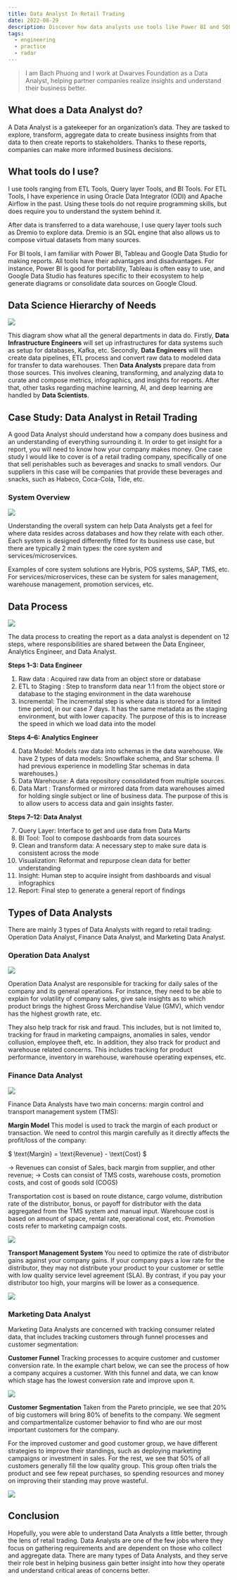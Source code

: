 ```yaml
---
title: Data Analyst In Retail Trading
date: 2022-08-29
description: Discover how data analysts use tools like Power BI and SQL to transform retail trading data into actionable business insights on sales, finance, and marketing performance.
tags:
  - engineering
  - practice
  - radar
---
```


> I am Bach Phuong and I work at Dwarves Foundation as a Data Analyst, helping partner companies realize insights and understand their business better.

## What does a Data Analyst do?

A Data Analyst is a gatekeeper for an organization’s data. They are tasked to explore, transform, aggregate data to create business insights from that data to then create reports to stakeholders. Thanks to these reports, companies can make more informed business decisions.

## What tools do I use?

I use tools ranging from ETL Tools, Query layer Tools, and BI Tools. For ETL Tools, I have experience in using Oracle Data Integrator (ODI) and Apache Airflow in the past. Using these tools do not require programming skills, but does require you to understand the system behind it.

After data is transferred to a data warehouse, I use query layer tools such as Dremio to explore data. Dremio is an SQL engine that also allows us to compose virtual datasets from many sources.

For BI tools, I am familiar with Power BI, Tableau and Google Data Studio for making reports. All tools have their advantages and disadvantages. For instance, Power BI is good for portability, Tableau is often easy to use, and Google Data Studio has features specific to their ecosystem to help generate diagrams or consolidate data sources on Google Cloud.

## Data Science Hierarchy of Needs

![](assets/data-analyst-in-retail-trading_b51792aac952213b495c5a808756aaea_md5.webp)

This diagram show what all the general departments in data do. Firstly, **Data Infrastructure Engineers** will set up infrastructures for data systems such as setup for databases, Kafka, etc. Secondly, **Data Engineers** will then create data pipelines, ETL process and convert raw data to modeled data for transfer to data warehouses. Then **Data Analysts** prepare data from those sources. This involves cleaning, transforming, and analyzing data to curate and compose metrics, infographics, and insights for reports. After that, other tasks regarding machine learning, AI, and deep learning are handled by **Data Scientists**.

## Case Study: Data Analyst in Retail Trading

A good Data Analyst should understand how a company does business and an understanding of everything surrounding it. In order to get insight for a report, you will need to know how your company makes money. One case study I would like to cover is of a retail trading company, specifically of one that sell perishables such as beverages and snacks to small vendors. Our suppliers in this case will be companies that provide these beverages and snacks, such as Habeco, Coca-Cola, Tide, etc.

### System Overview

![](assets/data-analyst-in-retail-trading_14e655f71283c0bb4e3f9b48de8f69a0_md5.webp)

Understanding the overall system can help Data Analysts get a feel for where data resides across databases and how they relate with each other. Each system is designed differently fitted for its business use case, but there are typically 2 main types: the core system and services/microservices.

Examples of core system solutions are Hybris, POS systems, SAP, TMS, etc. For services/microservices, these can be system for sales management, warehouse management, promotion services, etc.

## Data Process

![](assets/data-analyst-in-retail-trading_8e94c2b1eae7bec4aa0736af3576cca7_md5.webp)

The data process to creating the report as a data analyst is dependent on 12 steps, where responsibilities are shared between the Data Engineer, Analytics Engineer, and Data Analyst.

**Steps 1–3: Data Engineer**

1. Raw data : Acquired raw data from an object store or database
2. ETL to Staging : Step to transform data near 1:1 from the object store or database to the staging environment in the data warehouse
3. Incremental: The incremental step is where data is stored for a limited time period, in our case 7 days. It has the same metadata as the staging environment, but with lower capacity. The purpose of this is to increase the speed in which we load data into the model

**Steps 4–6: Analytics Engineer**

4. Data Model: Models raw data into schemas in the data warehouse. We have 2 types of data models: Snowflake schema, and Star schema. (I had previous experience in modelling Star schemas in data warehouses.)
5. Data Warehouse: A data repository consolidated from multiple sources.
6. Data Mart : Transformed or mirrored data from data warehouses aimed for holding single subject or line of business data. The purpose of this is to allow users to access data and gain insights faster.

**Steps 7–12: Data Analyst**

7. Query Layer: Interface to get and use data from Data Marts
8. BI Tool: Tool to compose dashboards from data sources
9. Clean and transform data: A necessary step to make sure data is consistent across the mode
10. Visualization: Reformat and repurpose clean data for better understanding
11. Insight: Human step to acquire insight from dashboards and visual infographics
12. Report: Final step to generate a general report of findings

## Types of Data Analysts

There are mainly 3 types of Data Analysts with regard to retail trading: Operation Data Analyst, Finance Data Analyst, and Marketing Data Analyst.

### Operation Data Analyst

![](assets/data-analyst-in-retail-trading_18cef87bd2e06e47fc4c26388b3b6897_md5.webp)

Operation Data Analyst are responsible for tracking for daily sales of the company and its general operations. For instance, they need to be able to explain for volatility of company sales, give sale insights as to which product brings the highest Gross Merchandise Value (GMV), which vendor has the highest growth rate, etc.

They also help track for risk and fraud. This includes, but is not limited to, tracking for fraud in marketing campaigns, anomalies in sales, vendor collusion, employee theft, etc. In addition, they also track for product and warehouse related concerns. This includes tracking for product performance, inventory in warehouse, warehouse operating expenses, etc.

### Finance Data Analyst

![](assets/data-analyst-in-retail-trading_3d7425b1a0728a1b0bb3464749880f6a_md5.webp)

Finance Data Analysts have two main concerns: margin control and transport management system (TMS):

**Margin Model**
This model is used to track the margin of each product or transaction. We need to control this margin carefully as it directly affects the profit/loss of the company:

$ \text{Margin} = \text{Revenue} - \text{Cost} $

→ Revenues can consist of Sales, back margin from supplier, and other revenue;
→ Costs can consist of TMS costs, warehouse costs, promotion costs, and cost of goods sold (COGS)

Transportation cost is based on route distance, cargo volume, distribution rate of the distributor, bonus, or payoff for distributor with the data aggregated from the TMS system and manual input. Warehouse cost is based on amount of space, rental rate, operational cost, etc. Promotion costs refer to marketing campaign costs.

![](assets/data-analyst-in-retail-trading_7d514b708e3dd2bff8747f1a3adb3001_md5.webp)

**Transport Management System**
You need to optimize the rate of distributor gains against your company gains. If your company pays a low rate for the distributor, they may not distribute your product to your customer or settle with low quality service level agreement (SLA). By contrast, if you pay your distributor too high, your margins will be lower as a consequence.

![](assets/data-analyst-in-retail-trading_58bf592103e00d6b6caa5eead9bd4310_md5.webp)

### Marketing Data Analyst

Marketing Data Analysts are concerned with tracking consumer related data, that includes tracking customers through funnel processes and customer segmentation:

**Customer Funnel**
Tracking processes to acquire customer and customer conversion rate. In the example chart below, we can see the process of how a company acquires a customer. With this funnel and data, we can know which stage has the lowest conversion rate and improve upon it.

![](assets/data-analyst-in-retail-trading_3aca3432d1627444ce28b323e9773b65_md5.webp)

**Customer Segmentation**
Taken from the Pareto principle, we see that 20% of big customers will bring 80% of benefits to the company. We segment and compartmentalize customer behavior to find who are our most important customers for the company.

For the improved customer and good customer group, we have different strategies to improve their standings, such as deploying marketing campaigns or investment in sales. For the rest, we see that 50% of all customers generally fill the low quality group. This group often trials the product and see few repeat purchases, so spending resources and money on improving their standing may prove wasteful.

![](assets/data-analyst-in-retail-trading_dfe1dcf3b249f0a1569997f9ba5a8f66_md5.webp)

## Conclusion

Hopefully, you were able to understand Data Analysts a little better, through the lens of retail trading. Data Analysts are one of the few jobs where they focus on gathering requirements and are dependent on those who collect and aggregate data. There are many types of Data Analysts, and they serve their role best in helping business gain better insight into how they operate and understand critical areas of concerns better.
